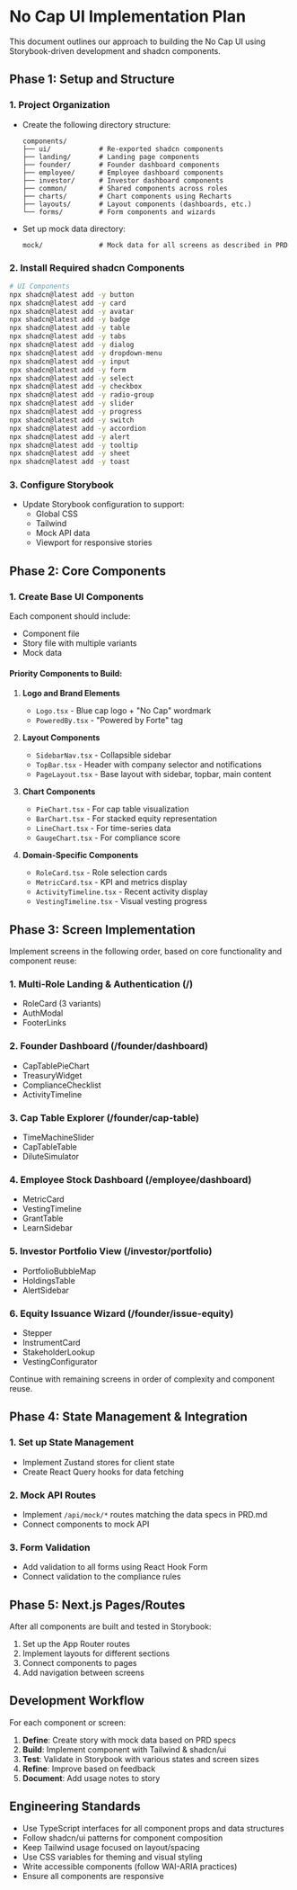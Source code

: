 # No Cap UI Implementation Plan

This document outlines our approach to building the No Cap UI using Storybook-driven development and shadcn components.

## Phase 1: Setup and Structure

### 1. Project Organization
- Create the following directory structure:
  ```
  components/
  ├── ui/            # Re-exported shadcn components
  ├── landing/       # Landing page components
  ├── founder/       # Founder dashboard components
  ├── employee/      # Employee dashboard components
  ├── investor/      # Investor dashboard components
  ├── common/        # Shared components across roles
  ├── charts/        # Chart components using Recharts
  ├── layouts/       # Layout components (dashboards, etc.)
  └── forms/         # Form components and wizards
  ```

- Set up mock data directory:
  ```
  mock/              # Mock data for all screens as described in PRD
  ```

### 2. Install Required shadcn Components
```bash
# UI Components
npx shadcn@latest add -y button
npx shadcn@latest add -y card
npx shadcn@latest add -y avatar
npx shadcn@latest add -y badge
npx shadcn@latest add -y table
npx shadcn@latest add -y tabs
npx shadcn@latest add -y dialog
npx shadcn@latest add -y dropdown-menu
npx shadcn@latest add -y input
npx shadcn@latest add -y form
npx shadcn@latest add -y select
npx shadcn@latest add -y checkbox
npx shadcn@latest add -y radio-group
npx shadcn@latest add -y slider
npx shadcn@latest add -y progress
npx shadcn@latest add -y switch
npx shadcn@latest add -y accordion
npx shadcn@latest add -y alert
npx shadcn@latest add -y tooltip
npx shadcn@latest add -y sheet
npx shadcn@latest add -y toast
```

### 3. Configure Storybook
- Update Storybook configuration to support:
  - Global CSS
  - Tailwind
  - Mock API data
  - Viewport for responsive stories

## Phase 2: Core Components

### 1. Create Base UI Components
Each component should include:
- Component file
- Story file with multiple variants
- Mock data

#### Priority Components to Build:
1. **Logo and Brand Elements**
   - `Logo.tsx` - Blue cap logo + "No Cap" wordmark
   - `PoweredBy.tsx` - "Powered by Forte" tag

2. **Layout Components**
   - `SidebarNav.tsx` - Collapsible sidebar
   - `TopBar.tsx` - Header with company selector and notifications
   - `PageLayout.tsx` - Base layout with sidebar, topbar, main content

3. **Chart Components**
   - `PieChart.tsx` - For cap table visualization
   - `BarChart.tsx` - For stacked equity representation
   - `LineChart.tsx` - For time-series data
   - `GaugeChart.tsx` - For compliance score

4. **Domain-Specific Components**
   - `RoleCard.tsx` - Role selection cards
   - `MetricCard.tsx` - KPI and metrics display
   - `ActivityTimeline.tsx` - Recent activity display
   - `VestingTimeline.tsx` - Visual vesting progress

## Phase 3: Screen Implementation

Implement screens in the following order, based on core functionality and component reuse:

### 1. Multi-Role Landing & Authentication (/)
- RoleCard (3 variants)
- AuthModal
- FooterLinks

### 2. Founder Dashboard (/founder/dashboard)
- CapTablePieChart
- TreasuryWidget
- ComplianceChecklist
- ActivityTimeline

### 3. Cap Table Explorer (/founder/cap-table)
- TimeMachineSlider
- CapTableTable
- DiluteSimulator

### 4. Employee Stock Dashboard (/employee/dashboard)
- MetricCard
- VestingTimeline
- GrantTable
- LearnSidebar

### 5. Investor Portfolio View (/investor/portfolio)
- PortfolioBubbleMap
- HoldingsTable
- AlertSidebar

### 6. Equity Issuance Wizard (/founder/issue-equity)
- Stepper
- InstrumentCard
- StakeholderLookup
- VestingConfigurator

Continue with remaining screens in order of complexity and component reuse.

## Phase 4: State Management & Integration

### 1. Set up State Management
- Implement Zustand stores for client state
- Create React Query hooks for data fetching

### 2. Mock API Routes
- Implement `/api/mock/*` routes matching the data specs in PRD.md
- Connect components to mock API

### 3. Form Validation
- Add validation to all forms using React Hook Form
- Connect validation to the compliance rules

## Phase 5: Next.js Pages/Routes

After all components are built and tested in Storybook:

1. Set up the App Router routes
2. Implement layouts for different sections
3. Connect components to pages
4. Add navigation between screens

## Development Workflow

For each component or screen:

1. **Define**: Create story with mock data based on PRD specs
2. **Build**: Implement component with Tailwind & shadcn/ui
3. **Test**: Validate in Storybook with various states and screen sizes
4. **Refine**: Improve based on feedback
5. **Document**: Add usage notes to story

## Engineering Standards

- Use TypeScript interfaces for all component props and data structures
- Follow shadcn/ui patterns for component composition
- Keep Tailwind usage focused on layout/spacing
- Use CSS variables for theming and visual styling
- Write accessible components (follow WAI-ARIA practices)
- Ensure all components are responsive